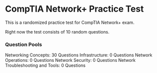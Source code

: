 # CompTIA Network+ Practice Test

This is a randomized practice test for CompTIA Network+ exam.

Right now the test consists of 10 random questions.


### Question Pools

Networking Concepts: 30 Questions
Infrastructure: 0 Questions
Network Operations: 0 Questions
Network Security: 0 Questions
Network Troubleshooting and Tools: 0 Questions
